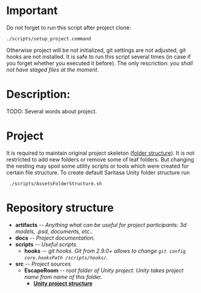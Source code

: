 # Important
Do not forget to run this script after project clone:

```
./scripts/setup_project.command
```

Otherwise project will be not initialized, git settings are not adjusted, git hooks are not installed.
It is safe to run this script several times (in case if you forget whether you executed it before). The only rescriction: *you shall not have staged files at the moment*.

# Description:
TODO: Several words about project.

# Project
It is required to maintain original project skeleton ([folder structure](https://wiki.saritasa.rocks/unity/project-structure)). It is not restricted to add new folders or remove some of leaf folders. But changing the nesting may spoil some utility scripts or tools which were created for certain file structure. 
To create default Saritasa Unity folder structure run
```
 ./scripts/AssetsFolderStructure.sh
```

# Repository structure

* **artifacts** -- *Anything what can be useful for project participants: 3d models, .psd, documents, etc..*
* **docs** -- *Project documentation.*
* **scripts** -- *Useful scripts.*
  * **hooks** -- *git hooks. Git from 2.9.0+ allows to change `git config core.hooksPath /scripts/hooks/`.*
* **src** -- *Project sources*
  * **EscapeRoom** -- *root folder of Unity project. Unity takes project name from name of this folder.*
    * **[Unity project structure](https://wiki.saritasa.rocks/unity/project-structure)**